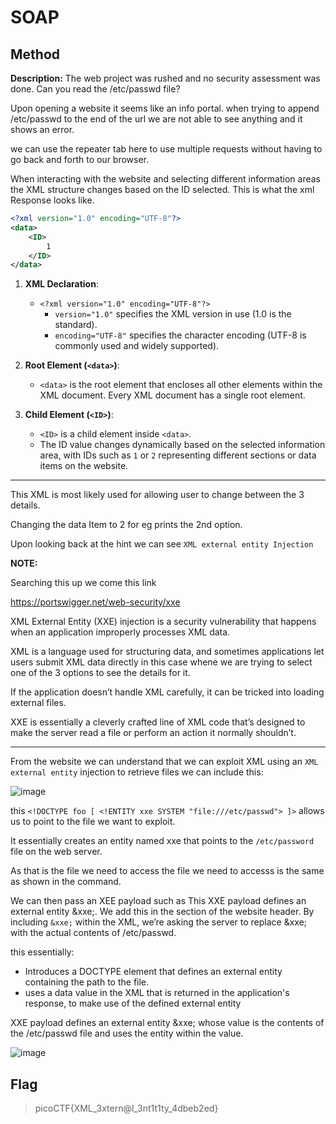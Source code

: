 # SOAP

## Method

**Description:** The web project was rushed and no security assessment was done. Can you read the /etc/passwd file?

Upon opening a website it seems like an info portal. when trying to append /etc/passwd to the end of the url we are not able to see anything and it shows an error.

we can use the repeater tab here to use multiple requests without having to go back and forth to our browser.

When interacting with the website and selecting different information areas the XML structure changes based on the ID selected. This is what the xml Response looks like.

```xml
<?xml version="1.0" encoding="UTF-8"?> 
<data>
    <ID>
        1
    </ID>
</data>
```

1. **XML Declaration**:
   - `<?xml version="1.0" encoding="UTF-8"?>`
     - `version="1.0"` specifies the XML version in use (1.0 is the standard).
     - `encoding="UTF-8"` specifies the character encoding (UTF-8 is commonly used and widely supported).

2. **Root Element (`<data>`)**:
   - `<data>` is the root element that encloses all other elements within the XML document. Every XML document has a single root element.

3. **Child Element (`<ID>`)**:
   - `<ID>` is a child element inside `<data>`.
   - The ID value changes dynamically based on the selected information area, with IDs such as `1` or `2` representing different sections or data items on the website.


---

This XML is most likely used for allowing user to change between the 3 details.

Changing the data Item to 2 for eg prints the 2nd option.

Upon looking back at the hint we can see ``XML external entity Injection``

**NOTE:**

Searching this up we come this link

https://portswigger.net/web-security/xxe

XML External Entity (XXE) injection is a security vulnerability that happens when an application improperly processes XML data.

XML is a language used for structuring data, and sometimes applications let users submit XML data directly in this case whene we are trying to select one of the 3 options 
to see the details for it.

If the application doesn’t handle XML carefully, it can be tricked into loading external files.

XXE is essentially a cleverly crafted line of XML code that’s designed to make the server read a file or perform an action it normally shouldn’t.

---

From the website we can understand that we can exploit XML using an ``XML external entity`` injection to retrieve files we can include this: 

![image](https://github.com/user-attachments/assets/b935ffe5-c9cb-4db0-8e46-d5f51295148b)

this  ``<!DOCTYPE foo [ <!ENTITY xxe SYSTEM "file:///etc/passwd"> ]>``  allows us to point to the file we want to exploit.

It essentially creates an entity named xxe that points to the ``/etc/password`` file on the web server.

As that is the file we need to access the file we need to accesss is the same as shown in the command.

We can then pass an XEE payload such as This XXE payload defines an external entity &xxe;. We add this in the <ID> section of the website header.
By including ``&xxe;`` within the XML, we’re asking the server to replace &xxe; with the actual contents of /etc/passwd.

this essentially:
- Introduces a DOCTYPE element that defines an external entity containing the path to the file.
- uses a data value in the XML that is returned in the application's response, to make use of the defined external entity

XXE payload defines an external entity &xxe; whose value is the contents of the /etc/passwd file and uses the entity within the <ID> value.

![image](https://github.com/user-attachments/assets/17a7e23c-3850-480b-bf45-58d242fdc0d7)


## Flag

> picoCTF{XML_3xtern@l_3nt1t1ty_4dbeb2ed}












